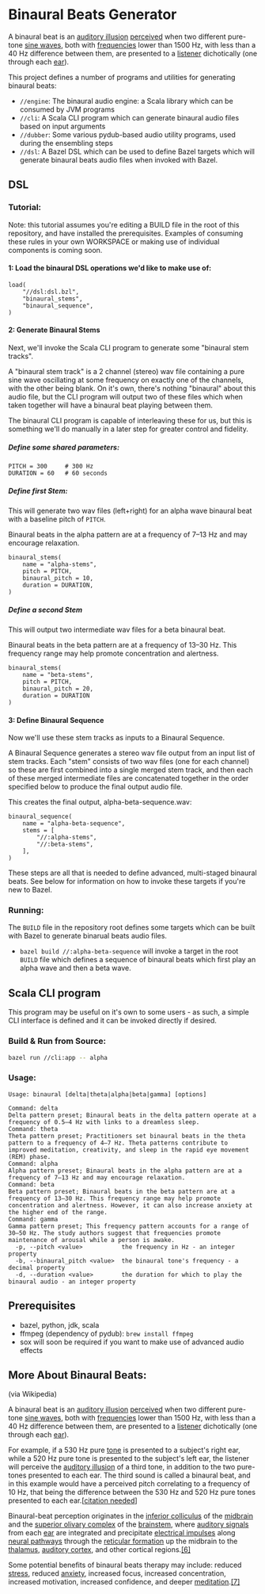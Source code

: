 # Binaural Beats Generator

A binaural beat is an [auditory illusion](https://en.wikipedia.org/wiki/Auditory_illusion)  [perceived](https://en.wikipedia.org/wiki/Perception) when two different pure-tone [sine waves](https://en.wikipedia.org/wiki/Sine_wave), both with [frequencies](https://en.wikipedia.org/wiki/Frequency) lower than 1500 Hz, with less than a 40 Hz difference between them, are presented to a [listener](https://en.wikipedia.org/wiki/Hearing) dichotically (one through each [ear](https://en.wikipedia.org/wiki/Ear)).

This project defines a number of programs and utilities for generating binaural beats:

- `//engine`: The binaural audio engine: a Scala library which can be consumed by JVM programs
- `//cli`: A Scala CLI program which can generate binaural audio files based on input arguments
- `//dubber`: Some various pydub-based audio utility programs, used during the ensembling steps
- `//dsl`: A Bazel DSL which can be used to define Bazel targets which will generate binaural beats audio files when invoked with Bazel. 

## DSL

### Tutorial:

Note: this tutorial assumes you're editing a BUILD file in the root of this repository, and have installed the prerequisites. Examples of consuming these rules in your own WORKSPACE or making use of individual components is coming soon.

#### 1: Load the binaural DSL operations we'd like to make use of:

```starlark
load(
    "//dsl:dsl.bzl",
    "binaural_stems",
    "binaural_sequence",
)
```

#### 2: Generate Binaural Stems

Next, we'll invoke the Scala CLI program to generate some "binaural stem tracks".

A "binaural stem track" is a 2 channel (stereo) wav file containing a pure sine wave oscillating at some frequency on exactly one of the channels, with the other being blank. On it's own, there's nothing "binaural" about this audio file, but the CLI program will output two of these files which when taken together will have a binaural beat playing between them.

The binaural CLI program is capable of interleaving these for us, but this is something we'll do manually in a later step for greater control and fidelity.

##### Define some shared parameters:

```starlark
PITCH = 300     # 300 Hz
DURATION = 60   # 60 seconds
```

##### Define first Stem:

This will generate two wav files (left+right) for an alpha wave binaural beat with a baseline pitch of `PITCH`.

Binaural beats in the alpha pattern are at a frequency of 7–13 Hz and may encourage relaxation.

```starlark
binaural_stems(
    name = "alpha-stems",
    pitch = PITCH,
    binaural_pitch = 10,
    duration = DURATION,
)
```


##### Define a second Stem
 
This will output two intermediate wav files for a beta binaural beat.

Binaural beats in the beta pattern are at a frequency of 13–30 Hz. This frequency range may help promote concentration and alertness.

```starlark
binaural_stems(
    name = "beta-stems",
    pitch = PITCH,
    binaural_pitch = 20,
    duration = DURATION
)
```

#### 3: Define Binaural Sequence

Now we'll use these stem tracks as inputs to a Binaural Sequence.

A Binaural Sequence generates a stereo wav file output from an input list of stem tracks. Each "stem" consists of two wav files (one for each channel) so these are first combined into a single merged stem track, and then each of these merged intermediate files are concatenated together in the order specified below to produce the final output audio file.

This creates the final output, alpha-beta-sequence.wav:

```starlark
binaural_sequence(
    name = "alpha-beta-sequence",
    stems = [
        "//:alpha-stems",
        "//:beta-stems",
    ],
)
```

These steps are all that is needed to define advanced, multi-staged binaural beats. See below for information on how to invoke these targets if you're new to Bazel.

### Running:

The `BUILD` file in the repository root defines some targets which can be built with Bazel to generate binarual beats audio files.

- `bazel build //:alpha-beta-sequence` will invoke a target in the root `BUILD` file which defines a sequence of binaural beats which first play an alpha wave and then a beta wave.

## Scala CLI program

This program may be useful on it's own to some users - as such, a simple CLI interface is defined and it can be invoked directly if desired.

### Build & Run from Source:

```bash
bazel run //cli:app -- alpha
```

### Usage:

```
Usage: binaural [delta|theta|alpha|beta|gamma] [options]

Command: delta
Delta pattern preset; Binaural beats in the delta pattern operate at a frequency of 0.5–4 Hz with links to a dreamless sleep.
Command: theta
Theta pattern preset; Practitioners set binaural beats in the theta pattern to a frequency of 4–7 Hz. Theta patterns contribute to improved meditation, creativity, and sleep in the rapid eye movement (REM) phase.
Command: alpha
Alpha pattern preset; Binaural beats in the alpha pattern are at a frequency of 7–13 Hz and may encourage relaxation.
Command: beta
Beta pattern preset; Binaural beats in the beta pattern are at a frequency of 13–30 Hz. This frequency range may help promote concentration and alertness. However, it can also increase anxiety at the higher end of the range.
Command: gamma
Gamma pattern preset; This frequency pattern accounts for a range of 30–50 Hz. The study authors suggest that frequencies promote maintenance of arousal while a person is awake.
  -p, --pitch <value>           the frequency in Hz - an integer property
  -b, --binaural_pitch <value>  the binaural tone's frequency - a decimal property
  -d, --duration <value>        the duration for which to play the binaural audio - an integer property
```

## Prerequisites

- bazel, python, jdk, scala
- ffmpeg (dependency of pydub): `brew install ffmpeg`
- sox will soon be required if you want to make use of advanced audio effects


## More About Binaural Beats:

(via Wikipedia)

A binaural beat is an [auditory illusion](https://en.wikipedia.org/wiki/Auditory_illusion)  [perceived](https://en.wikipedia.org/wiki/Perception) when two different pure-tone [sine waves](https://en.wikipedia.org/wiki/Sine_wave), both with [frequencies](https://en.wikipedia.org/wiki/Frequency) lower than 1500 Hz, with less than a 40 Hz difference between them, are presented to a [listener](https://en.wikipedia.org/wiki/Hearing) dichotically (one through each [ear](https://en.wikipedia.org/wiki/Ear)).

For example, if a 530 Hz pure [tone](https://en.wikipedia.org/wiki/Pitch_(music)) is presented to a subject's right ear, while a 520 Hz pure tone is presented to the subject's left ear, the listener will perceive the [auditory illusion](https://en.wikipedia.org/wiki/Auditory_illusion) of a third tone, in addition to the two pure-tones presented to each ear. The third sound is called a binaural beat, and in this example would have a perceived pitch correlating to a frequency of 10 Hz, that being the difference between the 530 Hz and 520 Hz pure tones presented to each ear.[[citation needed](https://en.wikipedia.org/wiki/Wikipedia:Citation_needed)]

Binaural-beat perception originates in the [inferior colliculus](https://en.wikipedia.org/wiki/Inferior_colliculus) of the [midbrain](https://en.wikipedia.org/wiki/Midbrain) and the [superior olivary complex](https://en.wikipedia.org/wiki/Superior_olivary_complex) of the [brainstem](https://en.wikipedia.org/wiki/Brainstem), where [auditory signals](https://en.wikipedia.org/wiki/Audio_signal_processing) from each [ear](https://en.wikipedia.org/wiki/Ear) are integrated and precipitate [electrical impulses](https://en.wikipedia.org/wiki/Action_potential) along [neural pathways](https://en.wikipedia.org/wiki/Neural_pathway) through the [reticular formation](https://en.wikipedia.org/wiki/Reticular_formation) up the midbrain to the [thalamus](https://en.wikipedia.org/wiki/Thalamus), [auditory cortex](https://en.wikipedia.org/wiki/Auditory_cortex), and other cortical regions.[[6]](https://en.wikipedia.org/wiki/Beat_(acoustics)#cite_note-oster-6)

Some potential benefits of binaural beats therapy may include: reduced [stress](https://en.wikipedia.org/wiki/Psychological_stress), reduced [anxiety](https://en.wikipedia.org/wiki/Anxiety), increased focus, increased concentration, increased motivation, increased confidence, and deeper [meditation](https://en.wikipedia.org/wiki/Meditation).[[7]](https://en.wikipedia.org/wiki/Beat_(acoustics)#cite_note-MedicalNewsToday-7)
